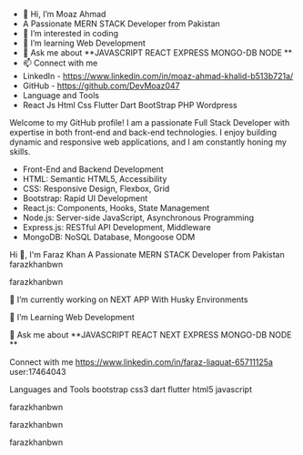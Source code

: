 - 👋 Hi, I’m Moaz Ahmad
- A Passionate MERN STACK Developer from Pakistan
- 👀 I’m interested in coding
- 🌱 I’m learning Web Development
- 💬 Ask me about **JAVASCRIPT REACT EXPRESS MONGO-DB NODE **
- 📫 Connect with me 
- LinkedIn - https://www.linkedin.com/in/moaz-ahmad-khalid-b513b721a/
- GitHub - https://github.com/DevMoaz047
- Language and Tools
- React Js Html Css Flutter Dart BootStrap PHP Wordpress 
 
Welcome to my GitHub profile! I am a passionate Full Stack Developer with expertise in both front-end and back-end technologies. I enjoy building dynamic and responsive web applications, and I am constantly honing my skills.
- Front-End and Backend Development
- HTML: Semantic HTML5, Accessibility
- CSS: Responsive Design, Flexbox, Grid
- Bootstrap: Rapid UI Development
- React.js: Components, Hooks, State Management
- Node.js: Server-side JavaScript, Asynchronous Programming
- Express.js: RESTful API Development, Middleware
- MongoDB: NoSQL Database, Mongoose ODM

Hi 👋, I'm Faraz Khan
A Passionate MERN STACK Developer from Pakistan
farazkhanbwn

farazkhanbwn

🔭 I’m currently working on NEXT APP With Husky Environments

🌱 I’m Learning Web Development

💬 Ask me about **JAVASCRIPT REACT NEXT EXPRESS MONGO-DB NODE **

Connect with me
https://www.linkedin.com/in/faraz-liaquat-65711125a user:17464043

Languages and Tools
bootstrap css3 dart flutter html5 javascript

farazkhanbwn

 farazkhanbwn

farazkhanbwn
